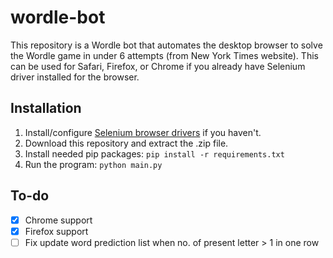 # wordle-bot
This repository is a Wordle bot that automates the desktop browser to solve the Wordle game in under 6 attempts (from New York Times website). 
This can be used for Safari, Firefox, or Chrome if you already have Selenium driver installed for the browser.

## Installation
1. Install/configure [Selenium browser drivers](https://www.selenium.dev/documentation/webdriver/getting_started/install_drivers/) if you haven't.
2. Download this repository and extract the .zip file.
3. Install needed pip packages: `pip install -r requirements.txt`
4. Run the program: `python main.py`

## To-do
- [x] Chrome support
- [x] Firefox support
- [ ] Fix update word prediction list when no. of present letter > 1 in one row